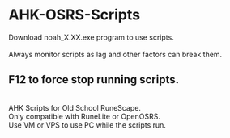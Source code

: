 # AHK-OSRS-Scripts

Download noah_X.XX.exe program to use scripts. <br/>
<br/>
Always monitor scripts as lag and other factors can break them. <br/>
## F12 to force stop running scripts.
<br/>
AHK Scripts for Old School RuneScape. <br/>
Only compatible with RuneLite or OpenOSRS. <br/>
Use VM or VPS to use PC while the scripts run. <br/>

